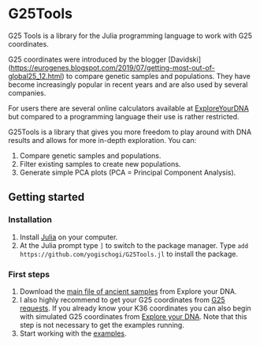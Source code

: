 # G25Tools

G25 Tools is a library for the Julia programming language
to work with G25 coordinates.

G25 coordinates were introduced by the blogger [Davidski]
(https://eurogenes.blogspot.com/2019/07/getting-most-out-of-global25_12.html)
to compare genetic samples and populations. They have become
increasingly popular in recent years and are also used by
several companies.

For users there are several online calculators available at
[ExploreYourDNA](https://www.exploreyourdna.com/calculators.aspx)
but compared to a programming language their use is rather restricted.

G25Tools is a library that gives you more freedom to play
around with DNA results and allows for more in-depth exploration.
You can:

1. Compare genetic samples and populations.
2. Filter existing samples to create new populations.
3. Generate simple PCA plots (PCA = Principal Component Analysis).

## Getting started

### Installation

1. Install [Julia](https://julialang.org/downloads/) on
   your computer.
2. At the Julia prompt type `]` to switch to the package
   manager. Type `add https://github.com/yogischogi/G25Tools.jl`
   to install the package.

### First steps

1. Download the [main file of ancient samples](https://www.exploreyourdna.com/ancient-samples.aspx)
   from Explore your DNA.
2. I also highly recommend to get your G25 coordinates from
   [G25 requests](https://g25requests.app/). 
   If you already know your K36 coordinates you can also begin
   with simulated G25 coordinates from
   [Explore your DNA](https://www.exploreyourdna.com/simulated-g25.aspx).
   Note that this step is not necessary to get the examples running.
3. Start working with the [examples](https://github.com/yogischogi/G25Tools.jl/tree/master/src/examples).




